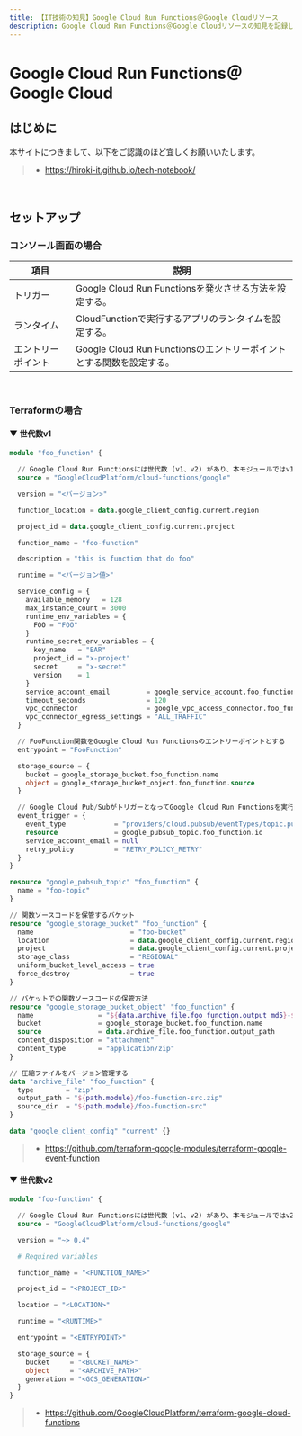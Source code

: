 ```yaml
---
title: 【IT技術の知見】Google Cloud Run Functions＠Google Cloudリソース
description: Google Cloud Run Functions＠Google Cloudリソースの知見を記録しています。
---
```


# Google Cloud Run Functions＠Google Cloud

## はじめに

本サイトにつきまして、以下をご認識のほど宜しくお願いいたします。

> - https://hiroki-it.github.io/tech-notebook/

<br>

## セットアップ

### コンソール画面の場合

| 項目               | 説明                                                                 |
| ------------------ | -------------------------------------------------------------------- |
| トリガー           | Google Cloud Run Functionsを発火させる方法を設定する。               |
| ランタイム         | CloudFunctionで実行するアプリのランタイムを設定する。                |
| エントリーポイント | Google Cloud Run Functionsのエントリーポイントとする関数を設定する。 |

<br>

### Terraformの場合

#### ▼ 世代数v1

```terraform
module "foo_function" {

  // Google Cloud Run Functionsには世代数 (v1、v2) があり、本モジュールではv1になる
  source = "GoogleCloudPlatform/cloud-functions/google"

  version = "<バージョン>"

  function_location = data.google_client_config.current.region

  project_id = data.google_client_config.current.project

  function_name = "foo-function"

  description = "this is function that do foo"

  runtime = "<バージョン値>"

  service_config = {
    available_memory   = 128
    max_instance_count = 3000
    runtime_env_variables = {
      FOO = "FOO"
    }
    runtime_secret_env_variables = {
      key_name   = "BAR"
      project_id = "x-project"
      secret     = "x-secret"
      version    = 1
    }
    service_account_email         = google_service_account.foo_function.email
    timeout_seconds               = 120
    vpc_connector                 = google_vpc_access_connector.foo_function.id
    vpc_connector_egress_settings = "ALL_TRAFFIC"
  }

  // FooFunction関数をGoogle Cloud Run Functionsのエントリーポイントとする
  entrypoint = "FooFunction"

  storage_source = {
    bucket = google_storage_bucket.foo_function.name
    object = google_storage_bucket_object.foo_function.source
  }

  // Google Cloud Pub/SubがトリガーとなってGoogle Cloud Run Functionsを実行する
  event_trigger = {
    event_type            = "providers/cloud.pubsub/eventTypes/topic.publish"
    resource              = google_pubsub_topic.foo_function.id
    service_account_email = null
    retry_policy          = "RETRY_POLICY_RETRY"
  }
}

resource "google_pubsub_topic" "foo_function" {
  name = "foo-topic"
}

// 関数ソースコードを保管するバケット
resource "google_storage_bucket" "foo_function" {
  name                        = "foo-bucket"
  location                    = data.google_client_config.current.region
  project                     = data.google_client_config.current.project
  storage_class               = "REGIONAL"
  uniform_bucket_level_access = true
  force_destroy               = true
}

// バケットでの関数ソースコードの保管方法
resource "google_storage_bucket_object" "foo_function" {
  name                = "${data.archive_file.foo_function.output_md5}-${basename(data.archive_file.foo_function.output_path)}
  bucket              = google_storage_bucket.foo_function.name
  source              = data.archive_file.foo_function.output_path
  content_disposition = "attachment"
  content_type        = "application/zip"
}

// 圧縮ファイルをバージョン管理する
data "archive_file" "foo_function" {
  type        = "zip"
  output_path = "${path.module}/foo-function-src.zip"
  source_dir  = "${path.module}/foo-function-src"
}

data "google_client_config" "current" {}
```

> - https://github.com/terraform-google-modules/terraform-google-event-function

#### ▼ 世代数v2

```terraform
module "foo-function" {

  // Google Cloud Run Functionsには世代数 (v1、v2) があり、本モジュールではv2になる
  source = "GoogleCloudPlatform/cloud-functions/google"

  version = "~> 0.4"

  # Required variables

  function_name = "<FUNCTION_NAME>"

  project_id = "<PROJECT_ID>"

  location = "<LOCATION>"

  runtime = "<RUNTIME>"

  entrypoint = "<ENTRYPOINT>"

  storage_source = {
    bucket     = "<BUCKET_NAME>"
    object     = "<ARCHIVE_PATH>"
    generation = "<GCS_GENERATION>"
  }
}
```

> - https://github.com/GoogleCloudPlatform/terraform-google-cloud-functions

<br>
